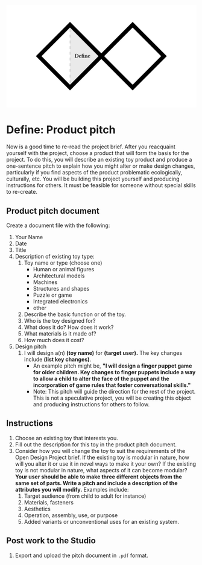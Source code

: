![Double Diamond Define Phase graphic](/assets/dd-process-define-1200px@2x.png)

# Define: Product pitch

Now is a good time to re-read the project brief. After you reacquaint yourself with the project, choose a product that will form the basis for the project. To do this, you will describe an existing toy product and produce a one-sentence pitch to explain how you might alter or make design changes, particularly if you find aspects of the product problematic ecologically, culturally, etc. You will be building this project yourself and producing instructions for others. It must be feasible for someone without special skills to re-create.

## Product pitch document

Create a document file with the following:

1. Your Name
2. Date
3. Title
4. Description of existing toy type:
   1. Toy name or type (choose one)
      * Human or animal figures
      * Architectural models
      * Machines
      * Structures and shapes
      * Puzzle or game
      * Integrated electronics
      * other
   2. Describe the basic function or of the toy.
   3. Who is the toy designed for?
   4. What does it do? How does it work?
   5. What materials is it made of?
   6. How much does it cost?
5. Design pitch
   1. I will design a(n) **\(toy name\)** for **\(target user\).** The key changes include **(list key changes)**.
      * An example pitch might be, **"I will design a finger puppet game for older children. Key changes to finger puppets include a way to allow a child to alter the face of the puppet and the incorporation of game rules that foster conversational skills."**
      * Note: This pitch will guide the direction for the rest of the project. This is not a speculative project, you will be creating this object and producing instructions for others to follow.

## Instructions

1. Choose an existing toy that interests you.
2. Fill out the description for this toy in the product pitch document.
3. Consider how you will change the toy to suit the requirements of the Open Design Project brief. If the existing toy is modular in nature, how will you alter it or use it in novel ways to make it your own? If the existing toy is not modular in nature, what aspects of it can become modular? **Your user should be able to make three different objects from the same set of parts. Write a pitch and include a description of the attributes you will modify.** Examples include:
   1. Target audience (from child to adult for instance)
   2. Materials, fasteners
   3. Aesthetics
   4. Operation, assembly, use, or purpose
   5. Added variants or unconventional uses for an existing system.

## Post work to the Studio

1. Export and upload the pitch document in `.pdf` format.